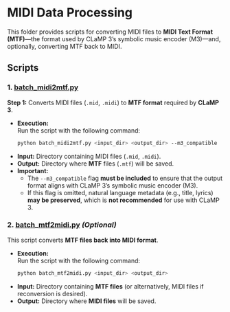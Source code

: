 # **MIDI Data Processing**  
This folder provides scripts for converting MIDI files to **MIDI Text Format (MTF)**—the format used by CLaMP 3’s symbolic music encoder (M3)—and, optionally, converting MTF back to MIDI.

## **Scripts**

### **1. [batch_midi2mtf.py](https://github.com/sanderwood/clamp3/blob/main/preprocessing/midi/batch_midi2mtf.py)**  
**Step 1:** Converts MIDI files (`.mid`, `.midi`) to **MTF format** required by **CLaMP 3**.  
- **Execution:**  
  Run the script with the following command:  
  ```bash
  python batch_midi2mtf.py <input_dir> <output_dir> --m3_compatible
  ```
- **Input:** Directory containing MIDI files (`.mid`, `.midi`).  
- **Output:** Directory where **MTF** files (`.mtf`) will be saved.  
- **Important:**  
  - The `--m3_compatible` flag **must be included** to ensure that the output format aligns with CLaMP 3’s symbolic music encoder (M3).  
  - If this flag is omitted, natural language metadata (e.g., title, lyrics) **may be preserved**, which is **not recommended** for use with CLaMP 3.  

### **2. [batch_mtf2midi.py](https://github.com/sanderwood/clamp3/blob/main/preprocessing/midi/batch_mtf2midi.py)** *(Optional)*  
This script converts **MTF files back into MIDI format**.  
- **Execution:**  
  Run the script with the following command:  
  ```bash
  python batch_mtf2midi.py <input_dir> <output_dir>
  ```
- **Input:** Directory containing **MTF files** (or alternatively, MIDI files if reconversion is desired).  
- **Output:** Directory where **MIDI files** will be saved.  